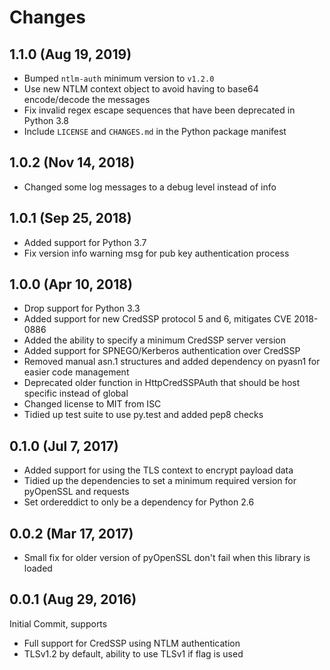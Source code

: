 # Changes

## 1.1.0 (Aug 19, 2019)

* Bumped `ntlm-auth` minimum version to `v1.2.0`
* Use new NTLM context object to avoid having to base64 encode/decode the messages
* Fix invalid regex escape sequences that have been deprecated in Python 3.8
* Include `LICENSE` and `CHANGES.md` in the Python package manifest


## 1.0.2 (Nov 14, 2018)

* Changed some log messages to a debug level instead of info


## 1.0.1 (Sep 25, 2018)

* Added support for Python 3.7
* Fix version info warning msg for pub key authentication process


## 1.0.0 (Apr 10, 2018)

* Drop support for Python 3.3
* Added support for new CredSSP protocol 5 and 6, mitigates CVE 2018-0886
* Added the ability to specify a minimum CredSSP server version
* Added support for SPNEGO/Kerberos authentication over CredSSP
* Removed manual asn.1 structures and added dependency on pyasn1 for easier
  code management
* Deprecated older function in HttpCredSSPAuth that should be host specific
  instead of global
* Changed license to MIT from ISC
* Tidied up test suite to use py.test and added pep8 checks


## 0.1.0 (Jul 7, 2017)

* Added support for using the TLS context to encrypt payload data
* Tidied up the dependencies to set a minimum required version for pyOpenSSL and requests
* Set ordereddict to only be a dependency for Python 2.6


## 0.0.2 (Mar 17, 2017)

* Small fix for older version of pyOpenSSL don't fail when this library is loaded


## 0.0.1 (Aug 29, 2016)

Initial Commit, supports

* Full support for CredSSP using NTLM authentication
* TLSv1.2 by default, ability to use TLSv1 if flag is used
